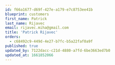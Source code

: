 ```yaml
---
id: f66a1677-d69f-427e-a179-e7c8753ee41b
blueprint: customers
first_name: Patrick
last_name: Rijavec
email: rijavec.miha@gmail.com
title: 'Patrick Rijavec'
orders:
  - c68492c9-449d-4e27-b7fc-b5a22faf0a9f
published: true
updated_by: 7122dacc-c21d-4880-a7fd-6be3663ed7b0
updated_at: 1661852066
---
```

